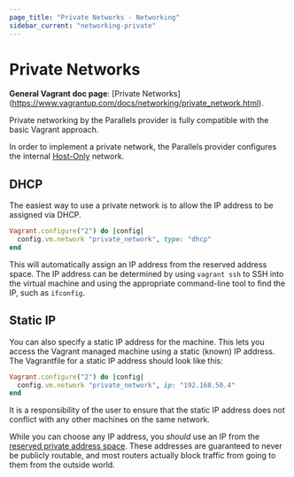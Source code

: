 ```yaml
---
page_title: "Private Networks - Networking"
sidebar_current: "networking-private"
---
```


# Private Networks

**General Vagrant doc page**: [Private Networks]
(https://www.vagrantup.com/docs/networking/private_network.html).

Private networking by the Parallels provider is fully compatible with the basic
Vagrant approach.

In order to implement a private network, the Parallels provider configures the
internal [Host-Only](http://download.parallels.com/desktop/v14/docs/en_US/Parallels%20Desktop%20User's%20Guide/33018.htm)
network.

## DHCP

The easiest way to use a private network is to allow the IP address to be assigned
via DHCP.

```ruby
Vagrant.configure("2") do |config|
  config.vm.network "private_network", type: "dhcp"
end
```

This will automatically assign an IP address from the reserved address space.
The IP address can be determined by using `vagrant ssh` to SSH into the virtual
machine and using the appropriate command-line tool to find the IP, such as
`ifconfig`.

## Static IP

You can also specify a static IP address for the machine. This lets you access
the Vagrant managed machine using a static (known) IP address. The Vagrantfile
for a static IP address should look like this:

```ruby
Vagrant.configure("2") do |config|
  config.vm.network "private_network", ip: "192.168.50.4"
end
```

It is a responsibility of the user to ensure that the static IP address does not
conflict with any other machines on the same network.

While you can choose any IP address, you _should_ use an IP from the
[reserved private address space](http://en.wikipedia.org/wiki/Private_network#Private_IPv4_address_spaces).
These addresses are guaranteed to never be publicly routable, and most routers
actually block traffic from going to them from the outside world.

